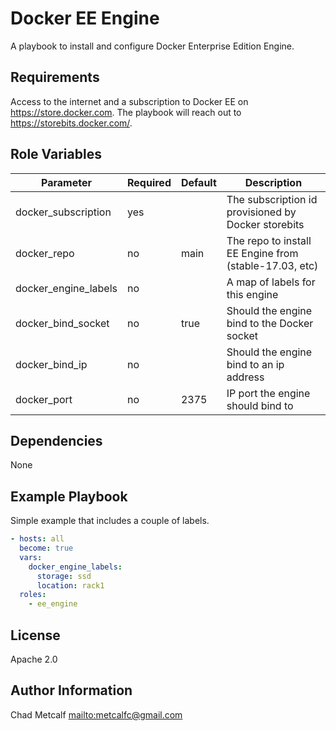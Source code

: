 Docker EE Engine
================

A playbook to install and configure Docker Enterprise Edition Engine.

Requirements
------------

Access to the internet and a subscription to Docker EE on <https://store.docker.com>. The playbook will reach out to
<https://storebits.docker.com/>.

Role Variables
--------------

| Parameter            | Required | Default  | Description                                               |
| -------------------- | -------- | -------- | --------------------------------------------------------- |
| docker_subscription  | yes      |          | The subscription id provisioned by Docker storebits       |
| docker_repo          | no       | main     | The repo to install EE Engine from (stable-17.03, etc)    |
| docker_engine_labels | no       |          | A map of labels for this engine                           |
| docker_bind_socket   | no       | true     | Should the engine bind to the Docker socket               |
| docker_bind_ip       | no       |          | Should the engine bind to an ip address                   |
| docker_port          | no       | 2375     | IP port the engine should bind to                         |

Dependencies
------------

None

Example Playbook
----------------

Simple example that includes a couple of labels.

``` yaml
- hosts: all
  become: true
  vars:
    docker_engine_labels:
      storage: ssd
      location: rack1
  roles:
    - ee_engine
```

License
-------

Apache 2.0

Author Information
------------------

Chad Metcalf <mailto:metcalfc@gmail.com>

